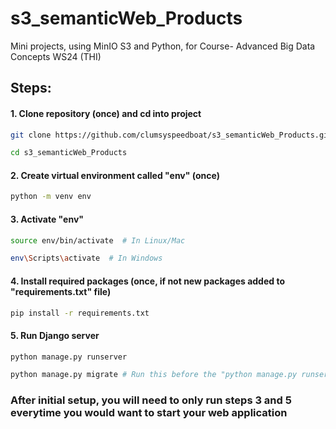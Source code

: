 # s3_semanticWeb_Products
Mini projects, using MinIO S3 and Python, for Course- Advanced Big Data Concepts WS24 (THI)


## Steps:

#### 1. Clone repository (once) and cd into project
```bash
git clone https://github.com/clumsyspeedboat/s3_semanticWeb_Products.git
```
```bash
cd s3_semanticWeb_Products
```

#### 2. Create virtual environment called "env" (once)
```bash
python -m venv env
```

#### 3. Activate "env"
```bash
source env/bin/activate  # In Linux/Mac
```
```bash
env\Scripts\activate  # In Windows
```

#### 4. Install required packages (once, if not new packages added to "requirements.txt" file)
```bash
pip install -r requirements.txt
```

#### 5. Run Django server
```bash
python manage.py runserver
```
```bash
python manage.py migrate # Run this before the "python manage.py runserver" if error = "no such table: django_session"
```


### After initial setup, you will need to only run steps 3 and 5 everytime you would want to start your web application